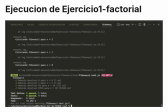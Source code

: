 # Ejecucion de Ejercicio1-factorial

![Alt text](<Captura de Pantalla 2023-09-29 a la(s) 15.04.46.png>)